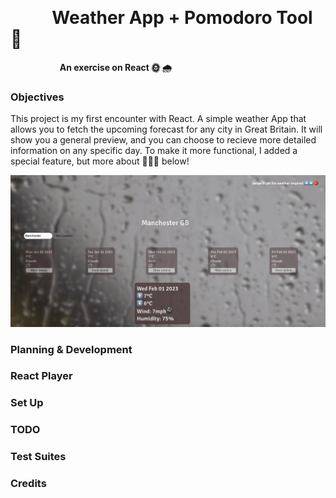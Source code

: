 &nbsp;

# &nbsp;&nbsp;&nbsp;&nbsp;&nbsp;&nbsp;&nbsp;&nbsp;&nbsp; Weather App + Pomodoro Tool 🍅

&nbsp;&nbsp;&nbsp;&nbsp;&nbsp;&nbsp;&nbsp;&nbsp;&nbsp;&nbsp;&nbsp;&nbsp;&nbsp;&nbsp;&nbsp;&nbsp;&nbsp;&nbsp;&nbsp;&nbsp;**An exercise on React 🌞 🌧️**

### Objectives

This project is my first encounter with React. A simple weather App that allows you to fetch the upcoming forecast for any city in Great Britain. It will show you a general preview, and you can choose to recieve more detailed information on any specific day. To make it more functional, I added a special feature, but more about 🍅🍅🍅 below!

![Snapshot](./src/images/snapshot.png)

### Planning & Development
### React Player
### Set Up
### TODO
### Test Suites
### Credits



